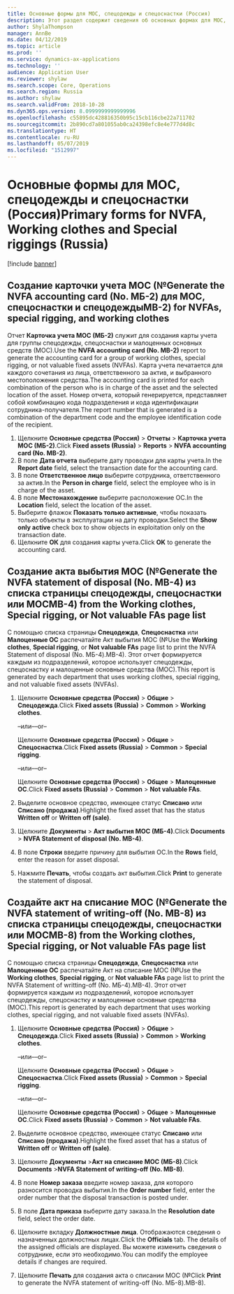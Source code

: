 ```yaml
---
title: Основные формы для МОС, спецодежды и спецоснастки (Россия)
description: Этот раздел содержит сведения об основных формах для МОС, спецодежды и спецоснастки для России.
author: ShylaThompson
manager: AnnBe
ms.date: 04/12/2019
ms.topic: article
ms.prod: ''
ms.service: dynamics-ax-applications
ms.technology: ''
audience: Application User
ms.reviewer: shylaw
ms.search.scope: Core, Operations
ms.search.region: Russia
ms.author: shylaw
ms.search.validFrom: 2018-10-28
ms.dyn365.ops.version: 8.0999999999999996
ms.openlocfilehash: c55895dc428816350b95c15cb116cbe22a711702
ms.sourcegitcommit: 2b890cd7a801055ab0ca24398efc8e4e777d4d8c
ms.translationtype: HT
ms.contentlocale: ru-RU
ms.lasthandoff: 05/07/2019
ms.locfileid: "1512997"
---
```

# <a name="primary-forms-for-nvfa-working-clothes-and-special-riggings-russia"></a><span data-ttu-id="f8188-103">Основные формы для МОС, спецодежды и спецоснастки (Россия)</span><span class="sxs-lookup"><span data-stu-id="f8188-103">Primary forms for NVFA, Working clothes and Special riggings (Russia)</span></span>

[!include [banner](../includes/banner.md)]

## <a name="generate-the-nvfa-accounting-card-no-mb-2-for-nvfas-special-rigging-and-working-clothes"></a><span data-ttu-id="f8188-104">Создание карточки учета МОС (№</span><span class="sxs-lookup"><span data-stu-id="f8188-104">Generate the NVFA accounting card (No.</span></span> <span data-ttu-id="f8188-105">МБ-2) для МОС, спецоснастки и спецодежды</span><span class="sxs-lookup"><span data-stu-id="f8188-105">MB-2) for NVFAs, special rigging, and working clothes</span></span> 

<span data-ttu-id="f8188-106">Отчет **Карточка учета МОС (МБ-2)** служит для создания карты учета для группы спецодежды, спецоснастки и малоценных основных средств (МОС).</span><span class="sxs-lookup"><span data-stu-id="f8188-106">Use the **NVFA accounting card (No. MB-2)** report to generate the accounting card for a group of working clothes, special rigging, or not valuable fixed assets (NVFAs).</span></span> <span data-ttu-id="f8188-107">Карта учета печатается для каждого сочетания из лица, ответственного за актив, и выбранного местоположения средства.</span><span class="sxs-lookup"><span data-stu-id="f8188-107">The accounting card is printed for each combination of the person who is in charge of the asset and the selected location of the asset.</span></span> <span data-ttu-id="f8188-108">Номер отчета, который генерируется, представляет собой комбинацию кода подразделения и кода идентификации сотрудника-получателя.</span><span class="sxs-lookup"><span data-stu-id="f8188-108">The report number that is generated is a combination of the department code and the employee identification code of the recipient.</span></span>

1.  <span data-ttu-id="f8188-109">Щелкните **Основные средства (Россия)** \> **Отчеты** \> **Карточка учета МОС (МБ-2)**.</span><span class="sxs-lookup"><span data-stu-id="f8188-109">Click **Fixed assets (Russia)** \> **Reports** \> **NVFA accounting card (No. MB-2)**.</span></span>
2.  <span data-ttu-id="f8188-110">В поле **Дата отчета** выберите дату проводки для карты учета.</span><span class="sxs-lookup"><span data-stu-id="f8188-110">In the **Report date** field, select the transaction date for the accounting card.</span></span>
3.  <span data-ttu-id="f8188-111">В поле **Ответственное лицо** выберите сотрудника, ответственного за актив.</span><span class="sxs-lookup"><span data-stu-id="f8188-111">In the **Person in charge** field, select the employee who is in charge of the asset.</span></span>
4.  <span data-ttu-id="f8188-112">В поле **Местонахождение** выберите расположение ОС.</span><span class="sxs-lookup"><span data-stu-id="f8188-112">In the **Location** field, select the location of the asset.</span></span>
5.  <span data-ttu-id="f8188-113">Выберите флажок **Показать только активные**, чтобы показать только объекты в эксплуатации на дату проводки.</span><span class="sxs-lookup"><span data-stu-id="f8188-113">Select the **Show only active** check box to show objects in exploitation only on the transaction date.</span></span>
6.  <span data-ttu-id="f8188-114">Щелкните **ОК** для создания карты учета.</span><span class="sxs-lookup"><span data-stu-id="f8188-114">Click **OK** to generate the accounting card.</span></span>

## <a name="generate-the-nvfa-statement-of-disposal-no-mb-4-from-the-working-clothes-special-rigging-or-not-valuable-fas-page-list"></a><span data-ttu-id="f8188-115">Создание акта выбытия МОС (№</span><span class="sxs-lookup"><span data-stu-id="f8188-115">Generate the NVFA statement of disposal (No.</span></span> <span data-ttu-id="f8188-116">MB-4) из списка страницы спецодежды, спецоснастки или МОС</span><span class="sxs-lookup"><span data-stu-id="f8188-116">MB-4) from the Working clothes, Special rigging, or Not valuable FAs page list</span></span> 

<span data-ttu-id="f8188-117">С помощью списка страницы **Спецодежда**, **Спецоснастка** или **Малоценные ОС** распечатайте Акт выбытия МОС (№</span><span class="sxs-lookup"><span data-stu-id="f8188-117">Use the **Working clothes**, **Special rigging**, or **Not valuable FAs** page list to print the NVFA Statement of disposal (No.</span></span> <span data-ttu-id="f8188-118">МБ-4).</span><span class="sxs-lookup"><span data-stu-id="f8188-118">MB-4).</span></span> <span data-ttu-id="f8188-119">Этот отчет формируется каждым из подразделений, которое использует спецодежды, спецоснастку и малоценные основные средства (МОС).</span><span class="sxs-lookup"><span data-stu-id="f8188-119">This report is generated by each department that uses working clothes, special rigging, and not valuable fixed assets (NVFAs).</span></span>

1.  <span data-ttu-id="f8188-120">Щелкните **Основные средства (Россия)** \> **Общие** \> **Спецодежда**.</span><span class="sxs-lookup"><span data-stu-id="f8188-120">Click **Fixed assets (Russia)** \> **Common** \> **Working clothes**.</span></span>
    
    <span data-ttu-id="f8188-121">–или–</span><span class="sxs-lookup"><span data-stu-id="f8188-121">–or–</span></span>
    
    <span data-ttu-id="f8188-122">Щелкните **Основные средства (Россия)** \> **Общие** \> **Спецоснастка**.</span><span class="sxs-lookup"><span data-stu-id="f8188-122">Click **Fixed assets (Russia)** \> **Common** \> **Special rigging**.</span></span>
    
    <span data-ttu-id="f8188-123">–или–</span><span class="sxs-lookup"><span data-stu-id="f8188-123">–or–</span></span>
    
    <span data-ttu-id="f8188-124">Щелкните **Основные средства (Россия)** \> **Общее** \> **Малоценные ОС**.</span><span class="sxs-lookup"><span data-stu-id="f8188-124">Click **Fixed assets (Russia)** \> **Common** \> **Not valuable FAs**.</span></span>

2.  <span data-ttu-id="f8188-125">Выделите основное средство, имеющее статус **Списано** или **Списано (продажа)**.</span><span class="sxs-lookup"><span data-stu-id="f8188-125">Highlight the fixed asset that has the status **Written off** or **Written off (sale)**.</span></span>

3.  <span data-ttu-id="f8188-126">Щелкните **Документы** \> **Акт выбытия МОС (МБ-4)**.</span><span class="sxs-lookup"><span data-stu-id="f8188-126">Click **Documents** \> **NVFA Statement of disposal (No. MB-4)**.</span></span>

4.  <span data-ttu-id="f8188-127">В поле **Строки** введите причину для выбытия ОС.</span><span class="sxs-lookup"><span data-stu-id="f8188-127">In the **Rows** field, enter the reason for asset disposal.</span></span>

5.  <span data-ttu-id="f8188-128">Нажмите **Печать**, чтобы создать акт выбытия.</span><span class="sxs-lookup"><span data-stu-id="f8188-128">Click **Print** to generate the statement of disposal.</span></span>

## <a name="generate-the-nvfa-statement-of-writing-off-no-mb-8-from-the-working-clothes-special-rigging-or-not-valuable-fas-page-list"></a><span data-ttu-id="f8188-129">Создайте акт на списание МОС (№</span><span class="sxs-lookup"><span data-stu-id="f8188-129">Generate the NVFA statement of writing-off (No.</span></span> <span data-ttu-id="f8188-130">MB-8) из списка страницы спецодежды, спецоснастки или МОС</span><span class="sxs-lookup"><span data-stu-id="f8188-130">MB-8) from the Working clothes, Special rigging, or Not valuable FAs page list</span></span> 

<span data-ttu-id="f8188-131">С помощью списка страницы **Спецодежда**, **Спецоснастка** или **Малоценные ОС** распечатайте Акт на списание МОС (№</span><span class="sxs-lookup"><span data-stu-id="f8188-131">Use the **Working clothes**, **Special rigging**, or **Not valuable FAs** page list to print the NVFA Statement of writting-off (No.</span></span> <span data-ttu-id="f8188-132">МБ-4).</span><span class="sxs-lookup"><span data-stu-id="f8188-132">MB-4).</span></span> <span data-ttu-id="f8188-133">Этот отчет формируется каждым из подразделений, которое использует спецодежды, спецоснастку и малоценные основные средства (МОС).</span><span class="sxs-lookup"><span data-stu-id="f8188-133">This report is generated by each department that uses working clothes, special rigging, and not valuable fixed assets (NVFAs).</span></span>

1.  <span data-ttu-id="f8188-134">Щелкните **Основные средства (Россия)** \> **Общие** \> **Спецодежда**.</span><span class="sxs-lookup"><span data-stu-id="f8188-134">Click **Fixed assets (Russia)** \> **Common** \> **Working clothes**.</span></span>
    
    <span data-ttu-id="f8188-135">–или–</span><span class="sxs-lookup"><span data-stu-id="f8188-135">–or–</span></span>
    
    <span data-ttu-id="f8188-136">Щелкните **Основные средства (Россия)** \> **Общие** \> **Спецоснастка**.</span><span class="sxs-lookup"><span data-stu-id="f8188-136">Click **Fixed assets (Russia)** \> **Common** \> **Special rigging**.</span></span>
    
    <span data-ttu-id="f8188-137">–или–</span><span class="sxs-lookup"><span data-stu-id="f8188-137">–or–</span></span>
    
    <span data-ttu-id="f8188-138">Щелкните **Основные средства (Россия)** \> **Общее** \> **Малоценные ОС**.</span><span class="sxs-lookup"><span data-stu-id="f8188-138">Click **Fixed assets (Russia)** \> **Common** \> **Not valuable FAs**.</span></span>

2.  <span data-ttu-id="f8188-139">Выделите основное средство, имеющее статус **Списано** или **Списано (продажа)**.</span><span class="sxs-lookup"><span data-stu-id="f8188-139">Highlight the fixed asset that has a status of **Written off** or **Written off (sale)**.</span></span>

3.  <span data-ttu-id="f8188-140">Щелкните **Документы** \>**Акт на списание МОС (МБ-8)**.</span><span class="sxs-lookup"><span data-stu-id="f8188-140">Click **Documents** \>**NVFA Statement of writing-off (No. MB-8)**.</span></span>

4.  <span data-ttu-id="f8188-141">В поле **Номер заказа** введите номер заказа, для которого разносится проводка выбытия.</span><span class="sxs-lookup"><span data-stu-id="f8188-141">In the **Order number** field, enter the order number that the disposal transaction is posted under.</span></span>

5.  <span data-ttu-id="f8188-142">В поле **Дата приказа** выберите дату заказа.</span><span class="sxs-lookup"><span data-stu-id="f8188-142">In the **Resolution date** field, select the order date.</span></span>

6.  <span data-ttu-id="f8188-143">Щелкните вкладку **Должностные лица**. Отображаются сведения о назначенных должностных лицах.</span><span class="sxs-lookup"><span data-stu-id="f8188-143">Click the **Officials** tab. The details of the assigned officials are displayed.</span></span> <span data-ttu-id="f8188-144">Вы можете изменить сведения о сотруднике, если это необходимо.</span><span class="sxs-lookup"><span data-stu-id="f8188-144">You can modify the employee details if changes are required.</span></span>

7.  <span data-ttu-id="f8188-145">Щелкните **Печать** для создания акта о списании МОС (№</span><span class="sxs-lookup"><span data-stu-id="f8188-145">Click **Print** to generate the NVFA statement of writing-off (No.</span></span> <span data-ttu-id="f8188-146">МБ-8).</span><span class="sxs-lookup"><span data-stu-id="f8188-146">MB-8).</span></span>
